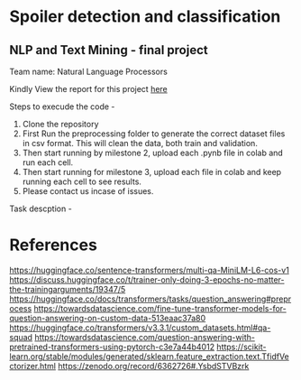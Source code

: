 # Spoiler detection and classification 

## NLP and Text Mining - final project
Team name: Natural Language Processors

Kindly View the report for this project [here](https://github.com/namankhurpia/NLP-final-project/blob/main/reports/namankhu.pdf)

Steps to execude the code -

1. Clone the repository
2. First Run the preprocessing folder to generate the correct dataset files in csv format. This will clean the data, both train and validation.
3. Then start running by milestone 2, upload each .pynb file in colab and run each cell.
4. Then start running for milestone 3, upload each file in colab and keep running each cell to see results.
5. Please contact us incase of issues.

Task descption - [](https://github.com/namankhurpia/Spoiler-detection-and-classification-using-NLP/blob/main/Task.png)


# References

https://huggingface.co/sentence-transformers/multi-qa-MiniLM-L6-cos-v1
https://discuss.huggingface.co/t/trainer-only-doing-3-epochs-no-matter-the-trainingarguments/19347/5
https://huggingface.co/docs/transformers/tasks/question_answering#preprocess
https://towardsdatascience.com/fine-tune-transformer-models-for-question-answering-on-custom-data-513eaac37a80
https://huggingface.co/transformers/v3.3.1/custom_datasets.html#qa-squad
https://towardsdatascience.com/question-answering-with-pretrained-transformers-using-pytorch-c3e7a44b4012
https://scikit-learn.org/stable/modules/generated/sklearn.feature_extraction.text.TfidfVectorizer.html
https://zenodo.org/record/6362726#.YsbdSTVBzrk
